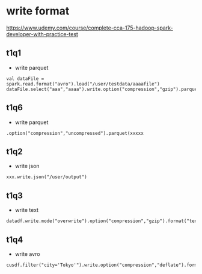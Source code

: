 # write format

https://www.udemy.com/course/complete-cca-175-hadoop-spark-developer-with-practice-test

## t1q1

- write parquet

```
val dataFile = spark.read.format("avro").load("/user/testdata/aaaafile")
dataFile.select("aaa","aaaa").write.option("compression","gzip").parquet("/user/output")
```

## t1q6

- write parquet

```
.option("compression","uncompressed").parquet(xxxxx
```

## t1q2

- write json

```
xxx.write.json("/user/output")
```


## t1q3

- write text

```
datadf.write.mode("overwrite").option("compression","gzip").format("text").save("/user/output")
```


## t1q4

- write avro

```
cusdf.filter("city='Tokyo'").write.option("compression","deflate").format("avro").save("/user/output")
```
